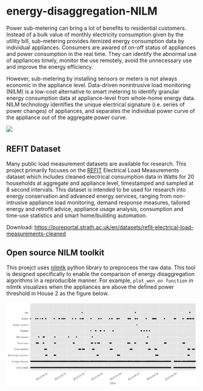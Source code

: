 # energy-disaggregation-NILM

Power sub-metering can bring a lot of benefits to residential customers. Instead of a bulk value of monthly electricity consumption given by the utility bill, sub-metering provides itemized energy consumption data by individual appliances. Consumers are awared of on-off status of appliances and power consumption in the real time. They can identify the abnormal use of appliances timely, monitor the use remotely, avoid the unnecessary use and improve the energy efficiency.

However, sub-metering by installing sensors or meters is not always economic in the appliance level. Data-driven nonintrusive load monitoring (NILM) is a low-cost alternative to smart metering to identify granular energy consumption data at appliance-level from whole-home energy data. NILM technology identifies the unique electrical signature (i.e. series of power changes) of appliances, and separates the individual power curve of the appliance out of the aggregate power curve.

![](http://nilmtk.github.io/img/submetered.png)

## REFIT Dataset

Many public load measurement datasets are available for research. This project primarily focuses on the [REFIT](http://dx.doi.org/10.1038/sdata.2016.122) Electrical Load Measurements dataset which includes cleaned electrical consumption data in Watts for 20 households at aggregate and appliance level, timestamped and sampled at 8 second intervals. This dataset is intended to be used for research into energy conservation and advanced energy services, ranging from non-intrusive appliance load monitoring, demand response measures, tailored energy and retrofit advice, appliance usage analysis, consumption and time-use statistics and smart home/building automation. 

Download: https://pureportal.strath.ac.uk/en/datasets/refit-electrical-load-measurements-cleaned

## Open source NILM toolkit

This proejct uses [nilmtk](http://nilmtk.github.io/) python library to preprocess the raw data. This tool is designed specifically to enable the comparison of energy disaggregation algorithms in a reproducible manner. For example, `plot_wen_on function` in nilmtk visualizes when the appliances are above the defined power threshold in House 2 as the figure below. 

![time-use](./images/time-use.png)
